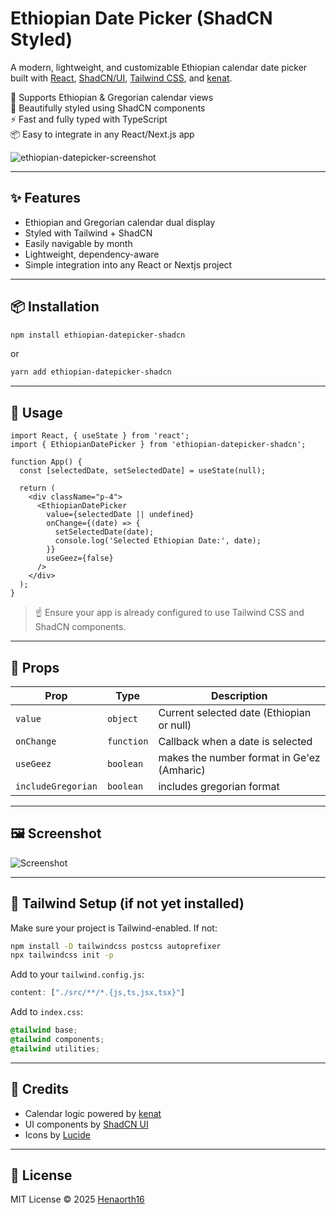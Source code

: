 # Ethiopian Date Picker (ShadCN Styled)

A modern, lightweight, and customizable Ethiopian calendar date picker built with [React](https://react.dev/), [ShadCN/UI](https://ui.shadcn.dev/), [Tailwind CSS](https://tailwindcss.com/), and [kenat](https://www.npmjs.com/package/kenat).

📅 Supports Ethiopian & Gregorian calendar views  
🎨 Beautifully styled using ShadCN components  
⚡️ Fast and fully typed with TypeScript  
📦 Easy to integrate in any React/Next.js app

![ethiopian-datepicker-screenshot](https://user-images.githubusercontent.com/henaorth16/eth-datepicker-shadcn-screenshot.png)

---

## ✨ Features

- Ethiopian and Gregorian calendar dual display
- Styled with Tailwind + ShadCN
- Easily navigable by month
- Lightweight, dependency-aware
- Simple integration into any React or Nextjs project

---

## 📦 Installation

```bash
npm install ethiopian-datepicker-shadcn
```

or

```bash
yarn add ethiopian-datepicker-shadcn
```

---

## 🚀 Usage

```tsx
import React, { useState } from 'react';
import { EthiopianDatePicker } from 'ethiopian-datepicker-shadcn';

function App() {
  const [selectedDate, setSelectedDate] = useState(null);

  return (
    <div className="p-4">
      <EthiopianDatePicker
        value={selectedDate || undefined}
        onChange={(date) => {
          setSelectedDate(date);
          console.log('Selected Ethiopian Date:', date);
        }}
        useGeez={false}
      />
    </div>
  );
}
```

> ☝️ Ensure your app is already configured to use Tailwind CSS and ShadCN components.

---

## 🧱 Props

| Prop       | Type      | Description                                 |
|------------|-----------|---------------------------------------------|
| `value`    | `object`  | Current selected date (Ethiopian or null)   |
| `onChange` | `function`| Callback when a date is selected            |
| `useGeez` | `boolean` | makes the number format in Ge'ez (Amharic)  |
| `includeGregorian` | `boolean` | includes gregorian format  |
---

## 🖼 Screenshot

![Screenshot](https://user-images.githubusercontent.com/henaorth16/eth-datepicker-shadcn-screenshot.png)

---

## 🔧 Tailwind Setup (if not yet installed)

Make sure your project is Tailwind-enabled. If not:

```bash
npm install -D tailwindcss postcss autoprefixer
npx tailwindcss init -p
```

Add to your `tailwind.config.js`:

```js
content: ["./src/**/*.{js,ts,jsx,tsx}"]
```

Add to `index.css`:

```css
@tailwind base;
@tailwind components;
@tailwind utilities;
```

---

## 🙏 Credits

- Calendar logic powered by [kenat](https://www.npmjs.com/package/kenat)
- UI components by [ShadCN UI](https://ui.shadcn.dev/)
- Icons by [Lucide](https://lucide.dev/)

---

## 📄 License

MIT License © 2025 [Henaorth16](https://github.com/henaorth16)
